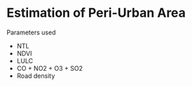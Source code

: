 # Estimation of Peri-Urban Area

Parameters used
- NTL
- NDVI
- LULC
- CO + NO2 + O3 + SO2
- Road density
